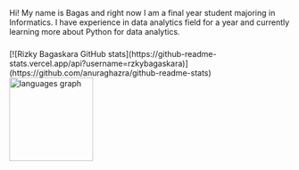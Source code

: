 <p align="left">Hi! My name is Bagas and right now I am a final year student majoring in Informatics. I have experience in data analytics field for a year and currently learning more about Python for data analytics.</p>

###

<div align="left">
 [![Rizky Bagaskara GitHub stats](https://github-readme-stats.vercel.app/api?username=rzkybagaskara)](https://github.com/anuraghazra/github-readme-stats)
  <img src="https://github-readme-stats.vercel.app/api/top-langs?username=rzkybagaskara&locale=en&hide_title=false&layout=compact&card_width=320&langs_count=5&theme=dracula&hide_border=false&order=2" height="150" alt="languages graph"  />
</div>

###
